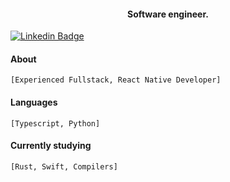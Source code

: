 <h4 align="center">Software engineer.</h4>

   [![Linkedin Badge](https://img.shields.io/badge/-@josymarss-black?style=flat-square&labelColor=white&logo=linkedin&logoColor=black&link=https://www.linkedin.com/in/josemar-silva-550b38124/)](https://www.linkedin.com/in/josemar-silva-550b38124/) 

#### About
   `[Experienced Fullstack, React Native Developer]`

#### Languages
   `[Typescript, Python]`

#### Currently studying
   `[Rust, Swift, Compilers]`

    
